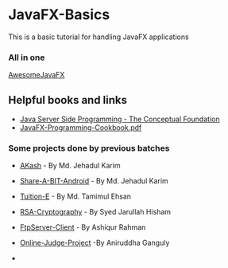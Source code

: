 # JavaFX-Basics
This is a basic tutorial for handling JavaFX applications



### All in one 

[AwesomeJavaFX](https://github.com/mhrimaz/AwesomeJavaFX)  

## Helpful books and links

- [Java Server Side Programming - The Conceptual Foundation](https://github.com/TamimEhsan/JavaFX-Basics/blob/master/Assets/Java%20Server%20Side%20Programming%20-%20The%20Conceptual%20Foundation.pdf)
- [JavaFX-Programming-Cookbook.pdf](https://github.com/TamimEhsan/JavaFX-Basics/blob/master/Assets/JavaFX-Programming-Cookbook.pdf)

### Some projects done by previous batches

- [AKash](https://github.com/MJKSabit/AKash) - By Md. Jehadul Karim

- [Share-A-BIT-Android](https://github.com/MJKSabit/Share-A-BIT-Android) - By Md. Jehadul Karim

- [Tuition-E](https://github.com/TamimEhsan/Tuition-E) - By Md. Tamimul Ehsan

- [RSA-Cryptography](https://github.com/hishamcse/RSA-Cryptography) - By Syed Jarullah Hisham

- [FtpServer-Client](https://github.com/ashiqursuperfly/FtpServer-Client) - By Ashiqur Rahman

- [Online-Judge-Project](https://github.com/ags3927/Online-Judge-Project) -By Aniruddha Ganguly

- 

